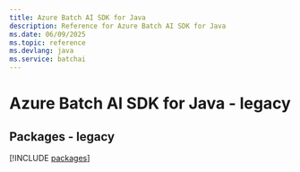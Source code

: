 ```yaml
---
title: Azure Batch AI SDK for Java
description: Reference for Azure Batch AI SDK for Java
ms.date: 06/09/2025
ms.topic: reference
ms.devlang: java
ms.service: batchai
---
```

# Azure Batch AI SDK for Java - legacy
## Packages - legacy
[!INCLUDE [packages](batch-ai-index.md)]